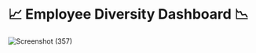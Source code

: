 # :chart_with_upwards_trend: Employee Diversity Dashboard :chart_with_downwards_trend:
![Screenshot (357)](https://github.com/ali-arifin/PowerBI-Tableau-Dashboards/assets/103297661/d3bb03a1-564a-45f6-9ee1-ffdbe62d26f4)



